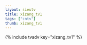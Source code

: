 ```yaml
--- 
layout: sieutv
title: xizang_tv1
tags: ["cntv"]
thumb: xizang_tv1
---
```

{% include tvadv key="xizang_tv1" %}
